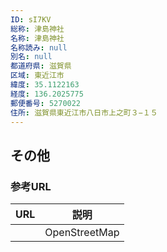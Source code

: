 ```yaml
---
ID: sI7KV
総称: 津島神社
名称: 津島神社
名称読み: null
別名: null
都道府県: 滋賀県
区域: 東近江市
緯度: 35.1122163
経度: 136.2025775
郵便番号: 5270022
住所: 滋賀県東近江市八日市上之町３−１５
---
```


## その他

### 参考URL

| URL | 説明          |
| --- | ------------- |
|     | OpenStreetMap |
